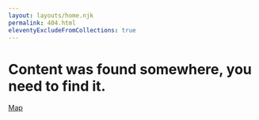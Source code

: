 ```yaml
---
layout: layouts/home.njk
permalink: 404.html
eleventyExcludeFromCollections: true
---
```

# Content was found somewhere, you need to find it.

<a href="https://www.google.com/imgres?q=treasure%20map&imgurl=http%3A%2F%2Fhoorayparty.co.uk%2Fcdn%2Fshop%2Fproducts%2FPPT1_01_S_db0f1f88-b190-4caf-b808-9928ae922c32_1200x.jpg%3Fv%3D1663777071&imgrefurl=https%3A%2F%2Fhoorayparty.co.uk%2Fproducts%2Fpirate-treasure-map-placemats&docid=sf4N_aOaOggkkM&tbnid=lAdygi2bBonMlM&vet=12ahUKEwiD6Pzu3ryFAxVhXUEAHRHyACYQM3oECBsQAA..i&w=800&h=600&hcb=2&ved=2ahUKEwiD6Pzu3ryFAxVhXUEAHRHyACYQM3oECBsQAA">Map</a>

<!--

Read more: https://www.11ty.dev/docs/quicktips/not-found/

This will work for both GitHub pages and Netlify:

* https://help.github.com/articles/creating-a-custom-404-page-for-your-github-pages-site/
* https://www.netlify.com/docs/redirects/#custom-404

-->
